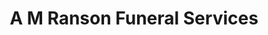 ---
title: "A M Ranson Funeral Services"
url: /chester-le-street/a-m-ranson-funeral-services/
shop: Bestattungen
---